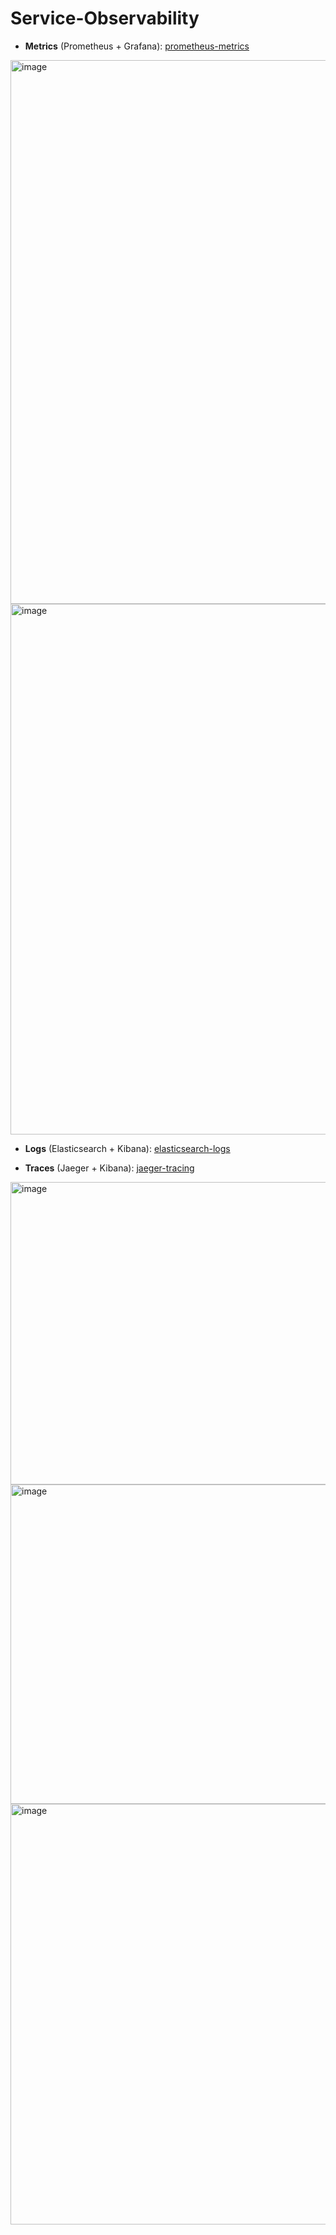 # Service-Observability

- **Metrics** (Prometheus + Grafana): [prometheus-metrics](./prometheus-metrics/)
<img width="1908" height="870" alt="image" src="https://github.com/user-attachments/assets/0055a4ef-8161-445c-b3dd-cf6ebecb7c05" />
<img width="1912" height="849" alt="image" src="https://github.com/user-attachments/assets/71c26a95-b9d5-43ce-95b7-e8c13ad32f73" />


- **Logs** (Elasticsearch + Kibana): [elasticsearch-logs](./elasticsearch-logs/)

- **Traces** (Jaeger + Kibana): [jaeger-tracing](./jaeger-tracing)
<img width="1285" height="484" alt="image" src="https://github.com/user-attachments/assets/5a8ad144-5e4f-47df-84c1-a0d9e4e9ddae" />
<img width="1284" height="511" alt="image" src="https://github.com/user-attachments/assets/5e14603a-4c2c-448d-b6f2-e41a80b2f592" />
<img width="1284" height="673" alt="image" src="https://github.com/user-attachments/assets/f073408d-40a7-4de8-ba83-1a7703915268" />
